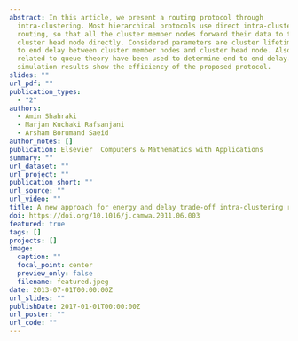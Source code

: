 ```yaml
---
abstract: In this article, we present a routing protocol through
  intra-clustering. Most hierarchical protocols use direct intra-cluster
  routing, so that all the cluster member nodes forward their data to the
  cluster head node directly. Considered parameters are cluster lifetime and end
  to end delay between cluster member nodes and cluster head node. Also, rules
  related to queue theory have been used to determine end to end delay. At last,
  simulation results show the efficiency of the proposed protocol.
slides: ""
url_pdf: ""
publication_types:
  - "2"
authors:
  - Amin Shahraki
  - Marjan Kuchaki Rafsanjani
  - Arsham Borumand Saeid
author_notes: []
publication: Elsevier  Computers & Mathematics with Applications
summary: ""
url_dataset: ""
url_project: ""
publication_short: ""
url_source: ""
url_video: ""
title: A new approach for energy and delay trade-off intra-clustering routing in WSNs
doi: https://doi.org/10.1016/j.camwa.2011.06.003
featured: true
tags: []
projects: []
image:
  caption: ""
  focal_point: center
  preview_only: false
  filename: featured.jpeg
date: 2013-07-01T00:00:00Z
url_slides: ""
publishDate: 2017-01-01T00:00:00Z
url_poster: ""
url_code: ""
---
```

